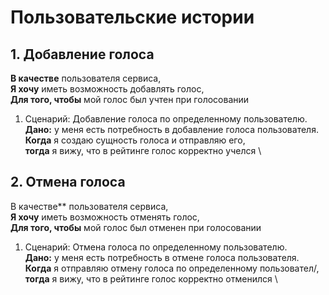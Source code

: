 # Пользовательские истории

## 1. Добавление голоса

**В качестве** пользователя сервиса, \
**Я хочу** иметь возможность добавлять голос, \
**Для того, чтобы** мой голос был учтен при голосовании

1. Сценарий: Добавление голоса по определенному пользователю. \
   **Дано:** у меня есть потребность в добавление голоса пользователя. \
   **Когда** я создаю сущность голоса и отправляю его, \
   **тогда** я вижу, что в рейтинге голос корректно учелся \

## 2. Отмена голоса 

В качестве** пользователя сервиса, \
**Я хочу** иметь возможность отменять голос, \
**Для того, чтобы** мой голос был отменен при голосовании

1. Сценарий: Отмена голоса по определенному пользователю. \
   **Дано:** у меня есть потребность в отмене голоса пользователя. \
   **Когда** я отправляю отмену голоса по определенному пользовател/, \
   **тогда** я вижу, что в рейтинге голос корректно отменился \
